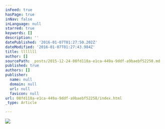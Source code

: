 ```yaml
---
inFeed: true
hasPage: true
inNav: false
inLanguage: null
starred: true
keywords: []
description: ''
datePublished: '2016-01-07T01:27:50.202Z'
dateModified: '2016-01-07T01:27:43.984Z'
title: lllllll
author: []
sourcePath: _posts/2015-12-24-08fd118a-e1ca-449a-9ddf-a9baebf52258.md
published: true
authors: []
publisher:
  name: null
  domain: null
  url: null
  favicon: null
url: 08fd118a-e1ca-449a-9ddf-a9baebf52258/index.html
_type: Article

---
```

![](https://s3-us-west-2.amazonaws.com/the-grid-img/p/6a6ce10c4874ee1f400ab0912aba9c695973da63.jpg)